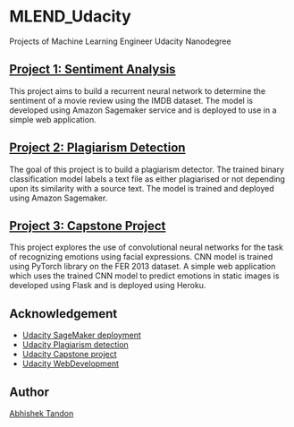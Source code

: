 # MLEND_Udacity
Projects of Machine Learning Engineer Udacity Nanodegree

## [Project 1: Sentiment Analysis](https://github.com/Tandon-A/MLEND_Udacity/tree/master/sentiment_analysis) 

This project aims to build a recurrent neural network to determine the sentiment of a movie review using the IMDB dataset. The model is developed using Amazon Sagemaker service and is deployed to use in a simple web application. 

## [Project 2: Plagiarism Detection](https://github.com/Tandon-A/MLEND_Udacity/tree/master/plagiarism_detection) 

The goal of this project is to build a plagiarism detector. The trained binary classification model labels a text file as either plagiarised or not depending upon its similarity with a source text. The model is trained and deployed using Amazon Sagemaker. 

## [Project 3: Capstone Project](https://github.com/Tandon-A/MLEND_Udacity/tree/master/Capstone_Project) 

This project explores the use of convolutional neural networks for the task of recognizing emotions using facial expressions. CNN model is trained using PyTorch library on the FER 2013 dataset. A simple web application which uses the trained CNN model to predict emotions in static images is developed using Flask and is deployed using Heroku. 

## Acknowledgement 

* [Udacity SageMaker deployment](https://github.com/udacity/sagemaker-deployment/tree/master/Project)
* [Udacity Plagiarism detection](https://github.com/udacity/ML_SageMaker_Studies/tree/master/Project_Plagiarism_Detection)
* [Udacity Capstone project](https://github.com/udacity/machine-learning/tree/master/projects/capstone)
* [Udacity WebDevelopment](https://github.com/udacity/DSND_Term2/tree/master/lessons/WebDevelopment)

## Author 

[Abhishek Tandon](https://github.com/Tandon-A)

